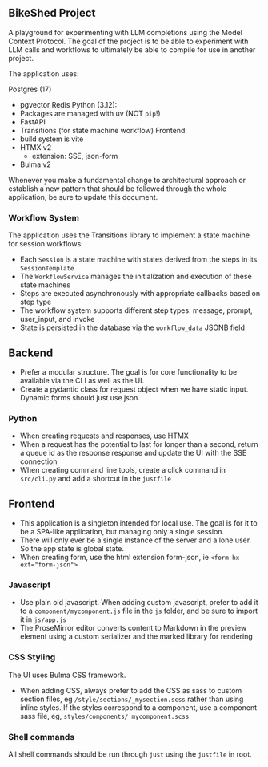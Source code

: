 ## BikeShed Project

A playground for experimenting with LLM completions using the Model Context Protocol. The goal of the project is to be able to experiment with LLM calls and workflows to ultimately be able to compile for use in another project.

The application uses:

Postgres (17)
 - pgvector
Redis
Python (3.12):
 - Packages are managed with uv (NOT `pip`!)
 - FastAPI 
 - Transitions (for state machine workflow)
Frontend:
 - build system is vite
 - HTMX v2
   - extension: SSE, json-form
 - Bulma v2

Whenever you make a fundamental change to architectural approach or establish a new pattern that should be followed through the whole application, be sure to update this document.

### Workflow System

The application uses the Transitions library to implement a state machine for session workflows:

- Each `Session` is a state machine with states derived from the steps in its `SessionTemplate`
- The `WorkflowService` manages the initialization and execution of these state machines
- Steps are executed asynchronously with appropriate callbacks based on step type
- The workflow system supports different step types: message, prompt, user_input, and invoke
- State is persisted in the database via the `workflow_data` JSONB field

## Backend

- Prefer a modular structure.  The goal is for core functionality to be available via the CLI as well as the UI.
- Create a pydantic class for request object when we have static input.  Dynamic forms should just use json.

### Python

- When creating requests and responses, use HTMX
- When a request has the potential to last for longer than a second, return a queue id as the response response and update the UI with the SSE connection
- When creating command line tools, create a click command in `src/cli.py` and add a shortcut in the `justfile`

## Frontend

- This application is a singleton intended for local use.  The goal is for it to be a SPA-like application, but managing only a single session.
- There will only ever be a single instance of the server and a lone user.  So the app state is global state.
- When creating form, use the html extension form-json, ie `<form hx-ext="form-json">`

### Javascript

- Use plain old javascript.  When adding custom javascript, prefer to add it to a `component/mycomponent.js` file in the `js` folder, and be sure to import it in `js/app.js`
- The ProseMirror editor converts content to Markdown in the preview element using a custom serializer and the marked library for rendering

### CSS Styling

The UI uses Bulma CSS framework.

- When adding CSS, always prefer to add the CSS as sass to custom section files, eg `/style/sections/_mysection.scss` rather than using inline styles.  If the styles correspond to a component, use a component sass file, eg, `styles/components/_mycomponent.scss`

### Shell commands

All shell commands should be run through `just` using the `justfile` in root.
